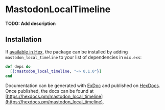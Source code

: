 # MastodonLocalTimeline

**TODO: Add description**

## Installation

If [available in Hex](https://hex.pm/docs/publish), the package can be installed
by adding `mastodon_local_timeline` to your list of dependencies in `mix.exs`:

```elixir
def deps do
  [{:mastodon_local_timeline, "~> 0.1.0"}]
end
```

Documentation can be generated with [ExDoc](https://github.com/elixir-lang/ex_doc)
and published on [HexDocs](https://hexdocs.pm). Once published, the docs can
be found at [https://hexdocs.pm/mastodon_local_timeline](https://hexdocs.pm/mastodon_local_timeline).

